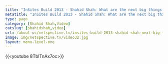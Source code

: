 ```yaml
---
title: "InSites Build 2013 - Shahid Shah: What are the next big things in healthcare beyond the EHR?"
metatitle: "InSites Build 2013 - Shahid Shah: What are the next big things in healthcare beyond the EHR? - Netspective"
type: page
category: [Shahid Shah,Video]
catslug: [shahidshah,video]
url: /about-us/netspective.tv/insites-build-2013-shahid-shah-next-big-things-healthcare-beyond-ehr/
image: img/netspective.tv/video32.jpg
layout: menu-level-one
---
```


{{<youtube 8TbITnAx7oc>}}

